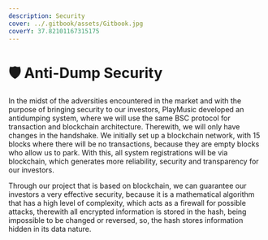 ```yaml
---
description: Security
cover: ../.gitbook/assets/Gitbook.jpg
coverY: 37.82101167315175
---
```


# 🛡 Anti-Dump Security

In the midst of the adversities encountered in the market and with the purpose of bringing security to our investors, PlayMusic developed an antidumping system, where we will use the same BSC protocol for transaction and blockchain architecture. Therewith, we will only have changes in the handshake. We initially set up a blockchain network, with 15 blocks where there will be no transactions, because they are empty blocks who allow us to park. With this, all system registrations will be via blockchain, which generates more reliability, security and transparency for our investors.

Through our project that is based on blockchain, we can guarantee our investors a very effective security, because it is a mathematical algorithm that has a high level of complexity, which acts as a firewall for possible attacks, therewith all encrypted information is stored in the hash, being impossible to be changed or reversed, so, the hash stores information hidden in its data nature.

